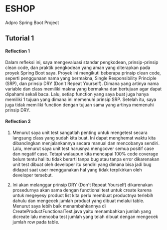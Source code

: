 
# ESHOP

Adpro Spring Boot Project

## Tutorial 1

#### Reflection 1
Dalam refleksi ini, saya mengevaluasi standar pengkodean, prinsip-prinsip clean code, dan praktik pengkodean yang aman yang diterapkan pada proyek Spring Boot saya. Proyek ini mengikuti beberapa prinsip clean code, seperti penggunaan nama yang bermakna, Single Responsibility Principle (SRP), dan prinsip DRY (Don't Repeat Yourself). Dimana yang artinya nama variable dan class memiliki makna yang bermakna dan bertujuan agar dapat dipahami sekali baca. Lalu, setiap function yang saya buat juga hanya memiliki 1 tujuan yang dimana ini memenuhi prinsip SRP. Setelah itu, saya juga tidak memiliki function dengan tujuan sama yang artinya memenuhi prinsip DRY.

#### Reflection 2
1. Menurut saya unit test sangatlah penting untuk mengetest secara langsung class yang sudah kita buat. Ini dapat menghemat waktu kita dibandingkan menjalankannya secara manual dan mencobanya sendiri. Lalu, menurut saya unit test harusnya mengcover semua positif case dan negatif case. Tetapi walaupun kita mencapai 100% code coverage belum tentu hal itu tidak berarti tanpa bug atau tanpa error dikarenakan unit test dibuat oleh developer itu sendiri yang dimana bisa jadi bug didapat saat user menggunakan hal yang tidak terpikirkan oleh developer tersebut.

2. Ini akan melanggar prinsip DRY (Don't Repeat Yourself) dikarenakan prosedurnya akan sama dengan functional test untuk create karena untuk megeyesy product list kita perlu membuat productnya terlebih dahulu dan mengecek jumlah product yang dibuat melalui table. Menurut saya lebih baik menambahkannya di CreateProductFunctionalTest.java yaitu menambahkan jumlah yang dicreate lalu mencoba test jumlah yang telah dibuat dengan mengecek jumlah row pada table.